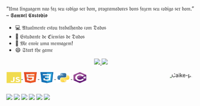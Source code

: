 “𝔘𝔪𝔞 𝔩𝔦𝔫𝔤𝔲𝔞𝔤𝔢𝔪 𝔫𝔞𝔬 𝔣𝔞𝔷 𝔰𝔢𝔲 𝔠𝔬𝔡𝔦𝔤𝔬 𝔰𝔢𝔯 𝔟𝔬𝔪, 𝔭𝔯𝔬𝔤𝔯𝔞𝔪𝔞𝔡𝔬𝔯𝔢𝔰 𝔟𝔬𝔫𝔰 𝔣𝔞𝔷𝔢𝔪 𝔰𝔢𝔲 𝔠𝔬𝔡𝔦𝔤𝔬 𝔰𝔢𝔯 𝔟𝔬𝔪.”  – 𝕾𝖆𝖒𝖚𝖊𝖑 𝕮𝖚𝖘𝖙𝖔𝖉𝖎𝖔

- 💻 𝔄𝔱𝔲𝔞𝔩𝔪𝔢𝔫𝔱𝔢 𝔢𝔰𝔱𝔬𝔲 𝔱𝔯𝔞𝔟𝔞𝔩𝔥𝔞𝔫𝔡𝔬 𝔠𝔬𝔪 𝔇𝔞𝔡𝔬𝔰 
- 🌱 𝔈𝔰𝔱𝔲𝔡𝔞𝔫𝔱𝔢 𝔡𝔢 ℭ𝔦𝔢𝔫𝔠𝔦𝔞𝔰 𝔡𝔢 𝔇𝔞𝔡𝔬𝔰
- 💬 𝔐𝔢 𝔢𝔫𝔳𝔦𝔢 𝔲𝔪𝔞 𝔪𝔢𝔫𝔰𝔞𝔤𝔢𝔪!
- 😄 𝔖𝔱𝔞𝔯𝔱 𝔱𝔥𝔢 𝔤𝔞𝔪𝔢 


<div align="center">
  <a href="https://github.com/caikedias">
  <img height="140em" src="https://github-readme-stats.vercel.app/api?username=caikedias&show_icons=true&theme=dark&include_all_commits=true&count_private=true"/>
  <img height="140em" src="https://github-readme-stats.vercel.app/api/top-langs/?username=caikedias&layout=compact&langs_count=7&theme=dark"/>
</div>
  
  <div style="display: inline_block"><br>
  <img align="center" alt="Caike-Js" height="30" width="40" src="https://raw.githubusercontent.com/devicons/devicon/master/icons/javascript/javascript-plain.svg">
  <img align="center" alt="Caike-HTML" height="30" width="40" src="https://raw.githubusercontent.com/devicons/devicon/master/icons/html5/html5-original.svg">
  <img align="center" alt="Caike-CSS" height="30" width="40" src="https://raw.githubusercontent.com/devicons/devicon/master/icons/css3/css3-original.svg">
  <img align="center" alt="Caike-Python" height="30" width="40" src="https://raw.githubusercontent.com/devicons/devicon/master/icons/python/python-original.svg">
  <img align="center" alt="Caike-Csharp" height="30" width="40" src="https://raw.githubusercontent.com/devicons/devicon/master/icons/csharp/csharp-original.svg">
  <img align="right" alt="Caike-pic" height="100" style="border-radius:50px;" src="https://blogdoiphone.com/wp-content/uploads/2020/02/97387022d579d0d9806c8c3e176434f7.gif">
</div>
  
   ##
  
 <div>
   
   <a href="https://www.youtube.com/channel/UCavYL8FQKR5OfWHPA3AfnCg" target="_blank"><img src="https://img.shields.io/badge/YouTube-FF0000?style=for-the-badge&logo=youtube&logoColor=white" target="_blank"></a>
  <a href="https://www.instagram.com/caikediass/" target="_blank"><img src="https://img.shields.io/badge/-Instagram-%23E4405F?style=for-the-badge&logo=instagram&logoColor=white" target="_blank"></a>
 	<a href="" target="_blank"><img src="https://img.shields.io/badge/Twitch-9146FF?style=for-the-badge&logo=twitch&logoColor=white" target="_blank"></a>
 <a href="https://discord.gg/WKMspCWY" target="_blank"><img src="https://img.shields.io/badge/Discord-7289DA?style=for-the-badge&logo=discord&logoColor=white" target="_blank"></a> 
  <a href = "mailto:caike.dias50@gmail.com"><img src="https://img.shields.io/badge/-Gmail-%23333?style=for-the-badge&logo=gmail&logoColor=white" target="_blank"></a>
  <a href="https://www.linkedin.com/in/caike-dias-53274014a/" target="_blank"><img src="https://img.shields.io/badge/-LinkedIn-%230077B5?style=for-the-badge&logo=linkedin&logoColor=white" target="_blank"></a> 
   
   
 </div>
